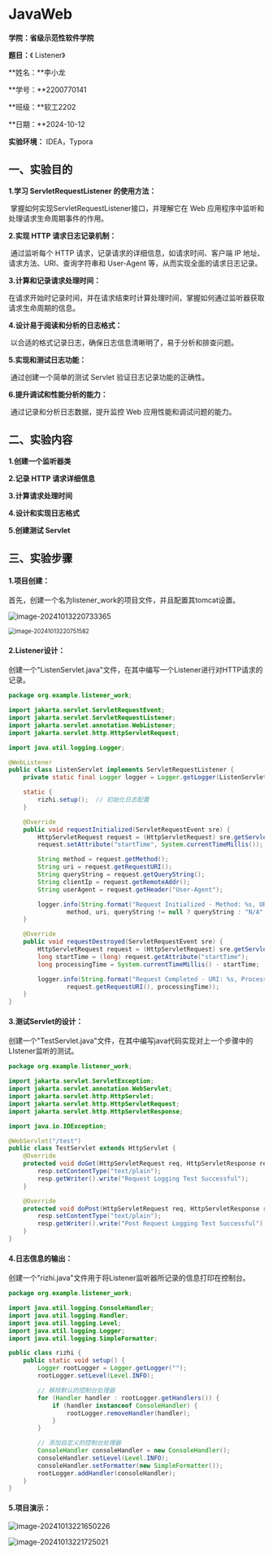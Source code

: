 #  JavaWeb





**学院：省级示范性软件学院**

**题目：**《 Listener》

**姓名：**李小龙

**学号：**2200770141

**班级：**软工2202

**日期：**2024-10-12

**实验环境：** IDEA，Typora





## 一、实验目的

**1.学习 ServletRequestListener 的使用方法：**

​	掌握如何实现ServletRequestListener接口，并理解它在 Web 应用程序中监听和处理请求生命周期事件的作用。

**2.实现 HTTP 请求日志记录机制：**

​	通过监听每个 HTTP 请求，记录请求的详细信息，如请求时间、客户端 IP 地址、请求方法、URI、查询字符串和 User-Agent 等，从而实现全面的请求日志记录。

**3.计算和记录请求处理时间：**

​	在请求开始时记录时间，并在请求结束时计算处理时间，掌握如何通过监听器获取请求生命周期的信息。

**4.设计易于阅读和分析的日志格式：**

​	以合适的格式记录日志，确保日志信息清晰明了，易于分析和排查问题。

**5.实现和测试日志功能：**

​	通过创建一个简单的测试 Servlet 验证日志记录功能的正确性。

**6.提升调试和性能分析的能力：**

​	通过记录和分析日志数据，提升监控 Web 应用性能和调试问题的能力。



## 二、实验内容

**1.创建一个监听器类**

**2.记录 HTTP 请求详细信息**

**3.计算请求处理时间**

**4.设计和实现日志格式**

**5.创建测试 Servlet**





## 三、实验步骤

#### 1.项目创建：

​	首先，创建一个名为listener_work的项目文件，并且配置其tomcat设置。

![image-20241013220733365](./image-20241013220733365.png)

<img src="./image-20241013220751582.png" alt="image-20241013220751582" style="zoom:80%;" />



#### 2.Listener设计：

​	创建一个"ListenServlet.java"文件，在其中编写一个Listener进行对HTTP请求的记录。

```java
package org.example.listener_work;

import jakarta.servlet.ServletRequestEvent;
import jakarta.servlet.ServletRequestListener;
import jakarta.servlet.annotation.WebListener;
import jakarta.servlet.http.HttpServletRequest;

import java.util.logging.Logger;

@WebListener
public class ListenServlet implements ServletRequestListener {
    private static final Logger logger = Logger.getLogger(ListenServlet.class.getName());

    static {
        rizhi.setup();  // 初始化日志配置
    }

    @Override
    public void requestInitialized(ServletRequestEvent sre) {
        HttpServletRequest request = (HttpServletRequest) sre.getServletRequest();
        request.setAttribute("startTime", System.currentTimeMillis());

        String method = request.getMethod();
        String uri = request.getRequestURI();
        String queryString = request.getQueryString();
        String clientIp = request.getRemoteAddr();
        String userAgent = request.getHeader("User-Agent");

        logger.info(String.format("Request Initialized - Method: %s, URI: %s, Query: %s, IP: %s, User-Agent: %s",
                method, uri, queryString != null ? queryString : "N/A", clientIp, userAgent));
    }

    @Override
    public void requestDestroyed(ServletRequestEvent sre) {
        HttpServletRequest request = (HttpServletRequest) sre.getServletRequest();
        long startTime = (long) request.getAttribute("startTime");
        long processingTime = System.currentTimeMillis() - startTime;

        logger.info(String.format("Request Completed - URI: %s, Processing Time: %d ms",
                request.getRequestURI(), processingTime));
    }
}
```



#### 3.测试Servlet的设计：

​	创建一个"TestServlet.java"文件，在其中编写java代码实现对上一个步骤中的LIstener监听的测试。

```java
package org.example.listener_work;

import jakarta.servlet.ServletException;
import jakarta.servlet.annotation.WebServlet;
import jakarta.servlet.http.HttpServlet;
import jakarta.servlet.http.HttpServletRequest;
import jakarta.servlet.http.HttpServletResponse;

import java.io.IOException;

@WebServlet("/test")
public class TestServlet extends HttpServlet {
    @Override
    protected void doGet(HttpServletRequest req, HttpServletResponse resp) throws ServletException, IOException {
        resp.setContentType("text/plain");
        resp.getWriter().write("Request Logging Test Successful");
    }

    @Override
    protected void doPost(HttpServletRequest req, HttpServletResponse resp) throws ServletException, IOException {
        resp.setContentType("text/plain");
        resp.getWriter().write("Post Request Logging Test Successful");
    }
}

```



#### 4.日志信息的输出：

​	创建一个"rizhi.java"文件用于将Listener监听器所记录的信息打印在控制台。

```java
package org.example.listener_work;

import java.util.logging.ConsoleHandler;
import java.util.logging.Handler;
import java.util.logging.Level;
import java.util.logging.Logger;
import java.util.logging.SimpleFormatter;

public class rizhi {
    public static void setup() {
        Logger rootLogger = Logger.getLogger("");
        rootLogger.setLevel(Level.INFO);

        // 移除默认的控制台处理器
        for (Handler handler : rootLogger.getHandlers()) {
            if (handler instanceof ConsoleHandler) {
                rootLogger.removeHandler(handler);
            }
        }

        // 添加自定义的控制台处理器
        ConsoleHandler consoleHandler = new ConsoleHandler();
        consoleHandler.setLevel(Level.INFO);
        consoleHandler.setFormatter(new SimpleFormatter());
        rootLogger.addHandler(consoleHandler);
    }
}


```



#### 5.项目演示：

![image-20241013221650226](./image-20241013221650226.png)

![image-20241013221725021](./image-20241013221725021.png)